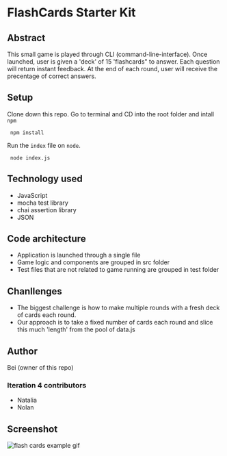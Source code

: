 # FlashCards Starter Kit

## Abstract

This small game is played through CLI (command-line-interface). Once launched, user is given a 'deck' of 15 'flashcards" to answer. Each question will return instant feedback. At the end of each round, user will receive the precentage of correct answers.

## Setup

Clone down this repo. Go to terminal and CD into the root folder and intall `npm`

``` npm install```

Run the `index` file on `node`.

``` node index.js```

## Technology used
- JavaScript
- mocha test library
- chai assertion library
- JSON

## Code architecture
- Application is launched through a single file
- Game logic and components are grouped in src folder
- Test files that are not related to game running are grouped in test folder

## Chanllenges
- The biggest challenge is how to make multiple rounds with a fresh deck of cards each round. 
- Our approach is to take a fixed number of cards each round and slice this much 'length' from the pool of data.js

## Author
Bei (owner of this repo)

### Iteration 4 contributors
- Natalia
- Nolan

## Screenshot
![flash cards example gif](https://media.giphy.com/media/1zkb1q58eTiTH6D7wc/giphy.gif)
